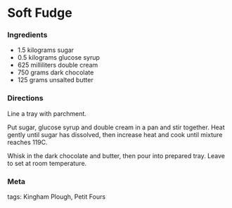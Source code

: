 # Soft Fudge

### Ingredients
 * 1.5 kilograms sugar
 * 0.5 kilograms glucose syrup
 * 625 milliliters double cream
 * 750 grams dark chocolate
 * 125 grams unsalted butter

### Directions

Line a tray with parchment.

Put sugar, glucose syrup and double cream in a pan and stir together.  Heat gently until sugar has dissolved, then increase heat and cook until mixture reaches 119C.

Whisk in the dark chocolate and butter, then pour into prepared tray.  Leave to set at room temperature.

### Meta

tags: Kingham Plough, Petit Fours

